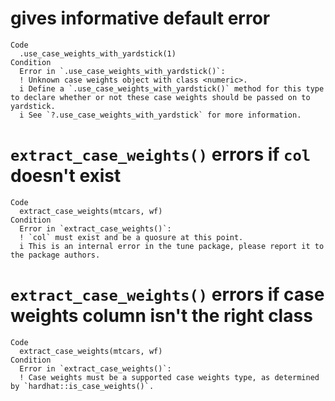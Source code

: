 # gives informative default error

    Code
      .use_case_weights_with_yardstick(1)
    Condition
      Error in `.use_case_weights_with_yardstick()`:
      ! Unknown case weights object with class <numeric>. 
      i Define a `.use_case_weights_with_yardstick()` method for this type to declare whether or not these case weights should be passed on to yardstick.
      i See `?.use_case_weights_with_yardstick` for more information.

# `extract_case_weights()` errors if `col` doesn't exist

    Code
      extract_case_weights(mtcars, wf)
    Condition
      Error in `extract_case_weights()`:
      ! `col` must exist and be a quosure at this point.
      i This is an internal error in the tune package, please report it to the package authors.

# `extract_case_weights()` errors if case weights column isn't the right class

    Code
      extract_case_weights(mtcars, wf)
    Condition
      Error in `extract_case_weights()`:
      ! Case weights must be a supported case weights type, as determined by `hardhat::is_case_weights()`.

